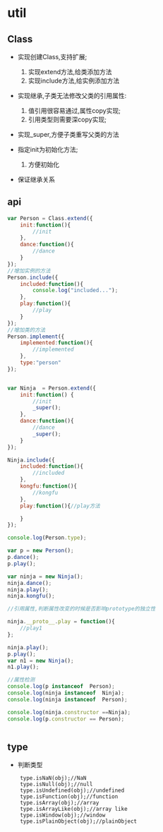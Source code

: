 # util
## Class
- 实现创建Class,支持扩展;
    1. 实现extend方法,给类添加方法
    2. 实现include方法,给实例添加方法
  
- 实现继承,子类无法修改父类的引用属性:
    1. 值引用很容易通过,属性copy实现;
    2. 引用类型则需要深copy实现;
    
- 实现_super,方便子类重写父类的方法

- 指定init为初始化方法;
    1. 方便初始化

- 保证继承关系    

## api

```javascript
var Person = Class.extend({
    init:function(){
        //init
    },
    dance:function(){
        //dance
    }
});
//增加实例的方法
Person.include({
    included:function(){
        console.log("included...");
    },
    play:function(){
        //play
    }
});
//增加类的方法
Person.implement({
    implemented:function(){
        //implemented
    },
    type:"person"
});


var Ninja  = Person.extend({
    init:function() {
        //init
        _super();
    },
    dance:function(){
        //dance
        _super();
    }
});

Ninja.include({
    included:function(){
        //included
    },
    kongfu:function(){
        //kongfu
    },
    play:function(){//play方法

    }
});

console.log(Person.type);

var p = new Person();
p.dance();
p.play();

var ninja = new Ninja();
ninja.dance();
ninja.play();
ninja.kongfu();

//引用属性,判断属性改变的时候是否影响prototype的独立性

ninja.__proto__.play = function(){
    //play1
};

ninja.play();
p.play();
var n1 = new Ninja();
n1.play();

//属性检测
console.log(p instanceof  Person);
console.log(ninja instanceof  Ninja);
console.log(ninja instanceof  Person);

console.log(ninja.constructor ==Ninja);
console.log(p.constructor == Person);



```

## type

- 判断类型

``` 
    type.isNaN(obj);//NaN
    type.isNull(obj);//null
    type.isUndefined(obj);//undefined
    type.isFunction(obj);//function
    type.isArray(obj);//array
    type.isArrayLike(obj);//array like
    type.isWindow(obj);//window
    type.isPlainObject(obj);//plainObject    
        
    
```
